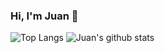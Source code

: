 ### Hi, I'm Juan 👋

![Top Langs](https://github-readme-stats.vercel.app/api/top-langs/?username=jrinaudo&theme=nord&hide=java)
![Juan's github stats](https://github-readme-stats.vercel.app/api?username=jrinaudo&theme=nord&show_icons=true&hide=issues)
<!--
**jrinaudo/jrinaudo** is a ✨ _special_ ✨ repository because its `README.md` (this file) appears on your GitHub profile.

Here are some ideas to get you started:

- 🔭 I’m currently working on ...
- 🌱 I’m currently learning ...
- 👯 I’m looking to collaborate on ...
- 🤔 I’m looking for help with ...
- 💬 Ask me about ...
- 📫 How to reach me: ...
- 😄 Pronouns: ...
- ⚡ Fun fact: ...
-->
